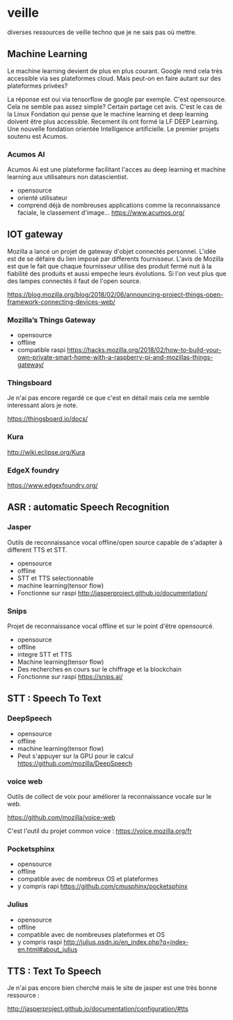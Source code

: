 # veille
diverses ressources de veille techno que je ne sais pas où mettre.

## Machine Learning

Le machine learning devient de plus en plus courant. Google rend cela très accessible via ses plateformes cloud. Mais peut-on en faire autant sur des plateformes privées?

La réponse est oui via tensorflow de google par exemple. C'est opensource. Cela ne semble pas assez simple?
Certain partage cet avis. C'est le cas de la Linux Fondation qui pense que le machine learning et deep learning doivent être plus accessible. Recement ils ont formé la LF DEEP Learning. Une nouvelle fondation orientée Intelligence artificielle. Le premier projets soutenu est Acumos.

### Acumos AI

Acumos Ai est une plateforme facilitant l'acces au deep learning et machine learning aux utilisateurs non datascientist.

  * opensource
  * orienté utilisateur
  * comprend déjà de nombreuses applications comme la reconnaissance faciale, le classement d'image...
  https://www.acumos.org/
  
## IOT gateway

Mozilla a lancé un projet de gateway d'objet connectés personnel. L'idée est de se défaire du lien imposé par differents fournisseur.  L'avis de Mozilla est que le fait que chaque fournisseur utilise des produit fermé nuit à la fiabilité des produits et aussi empeche leurs évolutions. Si l'on veut plus que des lampes connectés il faut de l'open source. 

https://blog.mozilla.org/blog/2018/02/06/announcing-project-things-open-framework-connecting-devices-web/

### Mozilla’s Things Gateway

 * opensource
 * offline
 * compatible raspi
 https://hacks.mozilla.org/2018/02/how-to-build-your-own-private-smart-home-with-a-raspberry-pi-and-mozillas-things-gateway/
 
### Thingsboard

Je n'ai pas encore regardé ce que c'est en détail mais cela me semble interessant alors je note.

https://thingsboard.io/docs/

### Kura

http://wiki.eclipse.org/Kura

### EdgeX foundry

https://www.edgexfoundry.org/

## ASR : automatic Speech Recognition

### Jasper

Outils de reconnaissance vocal offline/open source capable de s'adapter à different TTS et STT.

   * opensource
   * offline
   * STT et TTS selectionnable
   * machine learning(tensor flow)
   * Fonctionne sur raspi
   http://jasperproject.github.io/documentation/
   
### Snips

   Projet de reconnaissance vocal offline et sur le point d'être opensourcé.
   
   * opensource
   * offline
   * integre STT et TTS
   * Machine learning(tensor flow)
   * Des recherches en cours sur le chiffrage et la blockchain
   * Fonctionne sur raspi
   https://snips.ai/

## STT : Speech To Text

### DeepSpeech

  * opensource
  * offline
  * machine learning(tensor flow)
  * Peut s'appuyer sur la GPU pour le calcul
  https://github.com/mozilla/DeepSpeech
  
### voice web

Outils de collect de voix pour améliorer la reconnaissance vocale sur le web.

https://github.com/mozilla/voice-web

C'est l'outil du projet common voice : https://voice.mozilla.org/fr

### Pocketsphinx

  * opensource
  * offline
  * compatible avec de nombreux OS et plateformes
  * y compris rapi
  https://github.com/cmusphinx/pocketsphinx
  
### Julius

  * opensource
  * offline
  * compatible avec de nombreuses plateformes et OS
  * y compris raspi
  http://julius.osdn.jp/en_index.php?q=index-en.html#about_julius
  
## TTS : Text To Speech

Je n'ai pas encore bien cherché mais le site de jasper est une très bonne ressource :

http://jasperproject.github.io/documentation/configuration/#tts


